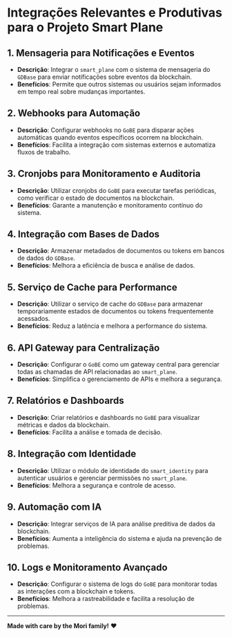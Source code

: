 # Integrações Relevantes e Produtivas para o Projeto Smart Plane

## 1. Mensageria para Notificações e Eventos
- **Descrição**: Integrar o `smart_plane` com o sistema de mensageria do `GDBase` para enviar notificações sobre eventos da blockchain.
- **Benefícios**: Permite que outros sistemas ou usuários sejam informados em tempo real sobre mudanças importantes.

## 2. Webhooks para Automação
- **Descrição**: Configurar webhooks no `GoBE` para disparar ações automáticas quando eventos específicos ocorrem na blockchain.
- **Benefícios**: Facilita a integração com sistemas externos e automatiza fluxos de trabalho.

## 3. Cronjobs para Monitoramento e Auditoria
- **Descrição**: Utilizar cronjobs do `GoBE` para executar tarefas periódicas, como verificar o estado de documentos na blockchain.
- **Benefícios**: Garante a manutenção e monitoramento contínuo do sistema.

## 4. Integração com Bases de Dados
- **Descrição**: Armazenar metadados de documentos ou tokens em bancos de dados do `GDBase`.
- **Benefícios**: Melhora a eficiência de busca e análise de dados.

## 5. Serviço de Cache para Performance
- **Descrição**: Utilizar o serviço de cache do `GDBase` para armazenar temporariamente estados de documentos ou tokens frequentemente acessados.
- **Benefícios**: Reduz a latência e melhora a performance do sistema.

## 6. API Gateway para Centralização
- **Descrição**: Configurar o `GoBE` como um gateway central para gerenciar todas as chamadas de API relacionadas ao `smart_plane`.
- **Benefícios**: Simplifica o gerenciamento de APIs e melhora a segurança.

## 7. Relatórios e Dashboards
- **Descrição**: Criar relatórios e dashboards no `GoBE` para visualizar métricas e dados da blockchain.
- **Benefícios**: Facilita a análise e tomada de decisão.

## 8. Integração com Identidade
- **Descrição**: Utilizar o módulo de identidade do `smart_identity` para autenticar usuários e gerenciar permissões no `smart_plane`.
- **Benefícios**: Melhora a segurança e controle de acesso.

## 9. Automação com IA
- **Descrição**: Integrar serviços de IA para análise preditiva de dados da blockchain.
- **Benefícios**: Aumenta a inteligência do sistema e ajuda na prevenção de problemas.

## 10. Logs e Monitoramento Avançado
- **Descrição**: Configurar o sistema de logs do `GoBE` para monitorar todas as interações com a blockchain e tokens.
- **Benefícios**: Melhora a rastreabilidade e facilita a resolução de problemas.

---

**Made with care by the Mori family!** ❤️
